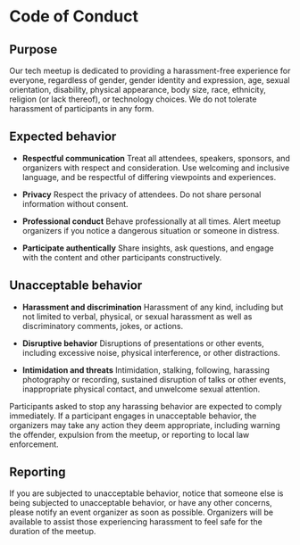 # Code of Conduct

## Purpose

Our tech meetup is dedicated to providing a harassment-free experience for everyone, regardless of gender, gender identity and expression, age, sexual orientation, disability, physical appearance, body size, race, ethnicity, religion (or lack thereof), or technology choices. We do not tolerate harassment of participants in any form.

## Expected behavior

- **Respectful communication**
Treat all attendees, speakers, sponsors, and organizers with respect and consideration. Use welcoming and inclusive language, and be respectful of differing viewpoints and experiences.

- **Privacy**
Respect the privacy of attendees. Do not share personal information without consent.

- **Professional conduct**
Behave professionally at all times. Alert meetup organizers if you notice a dangerous situation or someone in distress.

- **Participate authentically**
Share insights, ask questions, and engage with the content and other participants constructively.


## Unacceptable behavior

- **Harassment and discrimination**
Harassment of any kind, including but not limited to verbal, physical, or sexual harassment as well as discriminatory comments, jokes, or actions.

- **Disruptive behavior**
Disruptions of presentations or other events, including excessive noise, physical interference, or other distractions.

- **Intimidation and threats**
Intimidation, stalking, following, harassing photography or recording, sustained disruption of talks or other events, inappropriate physical contact, and unwelcome sexual attention.

Participants asked to stop any harassing behavior are expected to comply immediately. If a participant engages in unacceptable behavior, the organizers may take any action they deem appropriate, including warning the offender, expulsion from the meetup, or reporting to local law enforcement.


## Reporting

If you are subjected to unacceptable behavior, notice that someone else is being subjected to unacceptable behavior, or have any other concerns, please notify an event organizer as soon as possible. Organizers will be available to assist those experiencing harassment to feel safe for the duration of the meetup.



